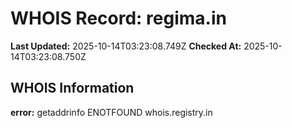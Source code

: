 # WHOIS Record: regima.in

**Last Updated:** 2025-10-14T03:23:08.749Z
**Checked At:** 2025-10-14T03:23:08.750Z

## WHOIS Information

**error:** getaddrinfo ENOTFOUND whois.registry.in

